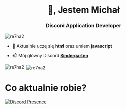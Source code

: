 <h1 align="center">👋, Jestem Michał</h1>
<h3 align="center">Discord Application Developer</h3>

<p align="left"> <img src="https://komarev.com/ghpvc/?username=re7na2&label=Profile%20views&color=0e75b6&style=flat" alt="re7na2" /> </p>

- 🌱 Aktualnie uczę się **html** oraz umiem **javascript**

- 📫 Mój główny Discord **[Kindergarten](https://discord.gg/xc2F39ybjx)**
  
<p><img align="left" src="https://github-readme-stats.vercel.app/api/top-langs?username=re7na2&show_icons=true&locale=pl&layout=compact" alt="re7na2" /></p>

<p>&nbsp;<img align="center" src="https://github-readme-stats.vercel.app/api?username=re7na2&show_icons=true&locale=pl" alt="re7na2" /></p>

# Co aktualnie robie?

[![Discord Presence](https://lanyard.cnrad.dev/api/449286683939176448)](https://discord.com/users/449286683939176448)
